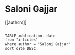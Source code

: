 # Saloni Gajjar

[[authors]]

```dataview

TABLE publication, date
from "articles"
where author = "Saloni Gajjar"
sort date DESC

```
